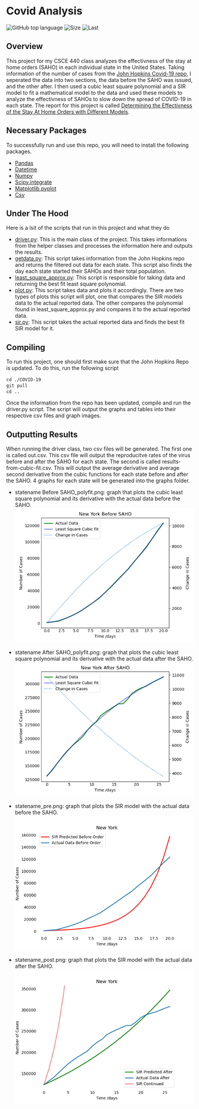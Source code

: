 # Covid Analysis 
![GitHub top language](https://img.shields.io/github/languages/top/tzxb018/covid_analysis?style=plastic)
![Size](https://img.shields.io/github/repo-size/tzxb018/covid_analysis?style=plastic)
![Last](https://img.shields.io/github/last-commit/tzxb018/covid_analysis?style=plastic)


## Overview
This project for my CSCE 440 class analyzes the effectivness of the stay at home orders (SAHO) in each individual state in the United States. Taking information of the number of cases from the [John Hopkins Covid-19 repo](https://github.com/CSSEGISandData/COVID-19), I seperated the data into two sections, the data before the SAHO was issued, and the other after. I then used a cubic least square polynomial and a SIR model to fit a mathematical model to the data and used these models to analyze the effectivness of SAHOs to slow down the spread of COVID-19 in each state. The report for this project is called [Determining the Effectivness of the Stay At Home Orders with Different Models](https://github.com/tzxb018/covid_analysis/blob/master/Determining_the_Effectiveness_of_the_Stay_At_Home_Orders_with_Different_Models%20(1).pdf).

## Necessary Packages
To successfully run and use this repo, you will need to install the following packages.
- [Pandas](https://pandas.pydata.org/pandas-docs/stable/getting_started/install.html) 
- [Datetime](https://pypi.org/project/DateTime/)
- [Numpy](https://numpy.org/doc/stable/)
- [Scipy.integrate](https://numpy.org/doc/stable/)
- [Matplotlib.pyplot](https://matplotlib.org/users/installing.html)
- [Csv](https://pypi.org/project/python-csv/)

## Under The Hood
Here is a lsit of the scripts that run in this project and what they do
- [driver.py](https://github.com/tzxb018/covid_analysis/blob/master/driver.py): This is the main class of the project. This takes informations from the helper classes and processes the information here and outputs the results.
- [getdata.py](https://github.com/tzxb018/covid_analysis/blob/master/getdata.py): This script takes information from the John Hopkins repo and returns the filtered out data for each state. This script also finds the day each state started their SAHOs and their total population.
- [least_square_approx.py](https://github.com/tzxb018/covid_analysis/blob/master/least_square_approx.py): This script is responsible for taking data and returning the best fit least square polynomial.
- [plot.py](https://github.com/tzxb018/covid_analysis/blob/master/plot.py): This script takes data and plots it accordingly. There are two types of plots this script will plot, one that compares the SIR models data to the actual reported data. The other compares the polynomial found in least_square_approx.py and compares it to the actual reported data. 
- [sir.py](https://github.com/tzxb018/covid_analysis/blob/master/sir.py): This script takes the actual reported data and finds the best fit SIR model for it. 

## Compiling
To run this project, one should first make sure that the John Hopkins Repo is updated. To do this, run the following script
```
cd ./COVID-19
git pull
cd ..
```
Once the information from the repo has been updated, compile and run the driver.py script. The script will output the graphs and tables into their respective csv files and graph images. 

## Outputting Results
When running the driver class, two csv files will be generated. The first one is called out.csv. This csv file will output the reproducitve rates of the virus before and after the SAHO for each state. The second is called results-from-cubic-fit.csv. This will output the average derivative and average second derivative from the cubic functions for each state before and after the SAHO.
4 graphs for each state will be generated into the graphs folder. 

- statename Before SAHO_polyfit.png: graph that plots the cubic least square polynomial and its derivative with the actual data before the SAHO. ![](https://github.com/tzxb018/covid_analysis/blob/master/graphs/New%20York%20Before%20SAHO_polyfit.png)

- statename After SAHO_polyfit.png: graph that plots the cubic least square polynomial and its derivative with the actual data after the SAHO.
![](https://github.com/tzxb018/covid_analysis/blob/master/graphs/New%20York%20After%20SAHO_polyfit.png)


- statename_pre.png: graph that plots the SIR model with the actual data before the SAHO. 
![](https://github.com/tzxb018/covid_analysis/blob/master/graphs/New%20York_pre.png)
- statename_post.png: graph that plots the SIR model with the actual data after the SAHO.
![](https://github.com/tzxb018/covid_analysis/blob/master/graphs/New%20York_post.png)
